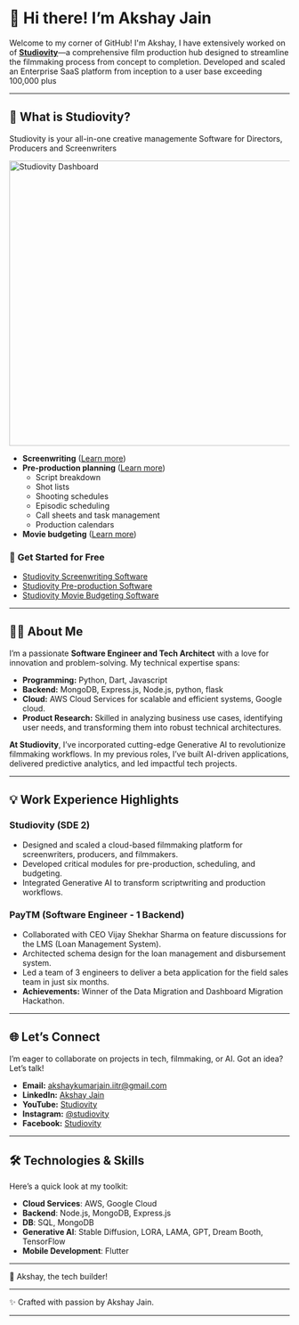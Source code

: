 # 👋 Hi there! I’m Akshay Jain  
Welcome to my corner of GitHub! I'm Akshay, I have extensively worked on of **[Studiovity](https://studiovity.com)**—a comprehensive film production hub designed to streamline the filmmaking process from concept to completion. Developed and scaled an Enterprise SaaS platform from inception to a user base exceeding 100,000 plus

---

## 🎥 **What is Studiovity?**  
Studiovity is your all-in-one creative managemente Software for Directors, Producers and Screenwriters

<img src="https://is1-ssl.mzstatic.com/image/thumb/PurpleSource211/v4/86/14/ab/8614ab01-9bda-af56-26ac-5503f2b1387c/0x0ss__U002822_U0029.png/626x0w.webp" alt="Studiovity Dashboard" width="512"/> 

- **Screenwriting** ([Learn more](Studiovity-Screenwriting.md))  
- **Pre-production planning** ([Learn more](studiovity-film-pre-production-software.md))  
  - Script breakdown  
  - Shot lists  
  - Shooting schedules  
  - Episodic scheduling  
  - Call sheets and task management  
  - Production calendars  
- **Movie budgeting** ([Learn more](Studiovity-movie-budgeting-software.md))  
 

### 🚀 **Get Started for Free**  
- [Studiovity Screenwriting Software](https://studiovity.com/screenwriting-software/)  
- [Studiovity Pre-production Software](https://studiovity.com/)  
- [Studiovity Movie Budgeting Software](https://studiovity.com/movie-budgeting-software/)  

---

## 👨‍💻 **About Me**  
I’m a passionate **Software Engineer and Tech Architect** with a love for innovation and problem-solving. My technical expertise spans:  
- **Programming:** Python, Dart, Javascript  
- **Backend:** MongoDB, Express.js, Node.js, python, flask
- **Cloud:** AWS Cloud Services for scalable and efficient systems, Google cloud.
- **Product Research:** Skilled in analyzing business use cases, identifying user needs, and transforming them into robust technical architectures.

**At Studiovity**, I’ve incorporated cutting-edge Generative AI to revolutionize filmmaking workflows. In my previous roles, I’ve built AI-driven applications, delivered predictive analytics, and led impactful tech projects.  

---

## 💡 **Work Experience Highlights**  

### **Studiovity (SDE 2)**  
- Designed and scaled a cloud-based filmmaking platform for screenwriters, producers, and filmmakers.  
- Developed critical modules for pre-production, scheduling, and budgeting.  
- Integrated Generative AI to transform scriptwriting and production workflows.  

### **PayTM (Software Engineer - 1 Backend)**  
- Collaborated with CEO Vijay Shekhar Sharma on feature discussions for the LMS (Loan Management System).  
- Architected schema design for the loan management and disbursement system.  
- Led a team of 3 engineers to deliver a beta application for the field sales team in just six months.  
- **Achievements:** Winner of the Data Migration and Dashboard Migration Hackathon.  

---

## 🌐 **Let’s Connect**  
I’m eager to collaborate on projects in tech, filmmaking, or AI. Got an idea? Let’s talk!  
- **Email:** [akshaykumarjain.iitr@gmail.com](mailto:akshaykumarjain.iitr@gmail.com)  
- **LinkedIn:** [Akshay Jain](https://www.linkedin.com/in/akshay-jain21/)  
- **YouTube:** [Studiovity](https://www.youtube.com/@studiovity)  
- **Instagram:** [@studiovity](https://www.instagram.com/studiovity/?hl=en)  
- **Facebook:** [Studiovity](https://www.instagram.com/studiovity/?hl=en)  

---

## 🛠️ **Technologies & Skills**  
Here’s a quick look at my toolkit:  
- **Cloud Services**: AWS, Google Cloud
- **Backend**: Node.js, MongoDB, Express.js
- **DB**: SQL, MongoDB
- **Generative AI**: Stable Diffusion, LORA, LAMA, GPT, Dream Booth, TensorFlow  
- **Mobile Development**: Flutter  




---

🌟 Akshay, the tech builder!  

---  

✨ Crafted with passion by Akshay Jain.  

---
